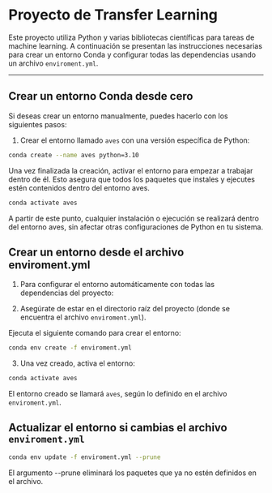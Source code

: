 # Proyecto de Transfer Learning

Este proyecto utiliza Python y varias bibliotecas científicas para tareas de machine learning. A continuación se presentan las instrucciones necesarias para crear un entorno Conda y configurar todas las dependencias usando un archivo `enviroment.yml`.

---

## Crear un entorno Conda desde cero

Si deseas crear un entorno manualmente, puedes hacerlo con los siguientes pasos:

1. Crear el entorno llamado `aves` con una versión específica de Python:

```bash
conda create --name aves python=3.10
```

Una vez finalizada la creación, activar el entorno para empezar a trabajar dentro de él. Esto asegura que todos los paquetes que instales y ejecutes estén contenidos dentro del entorno aves.

```bash
conda activate aves
```

A partir de este punto, cualquier instalación o ejecución se realizará dentro del entorno aves, sin afectar otras configuraciones de Python en tu sistema.

## Crear un entorno desde el archivo enviroment.yml

1. Para configurar el entorno automáticamente con todas las dependencias del proyecto:

2. Asegúrate de estar en el directorio raíz del proyecto (donde se encuentra el archivo `enviroment.yml`).

Ejecuta el siguiente comando para crear el entorno:

```bash
conda env create -f enviroment.yml
```

3. Una vez creado, activa el entorno:

```bash
conda activate aves
```
El entorno creado se llamará `aves`, según lo definido en el archivo `enviroment.yml`.

## Actualizar el entorno si cambias el archivo `enviroment.yml`

```bash
conda env update -f enviroment.yml --prune
```
El argumento --prune eliminará los paquetes que ya no estén definidos en el archivo.
